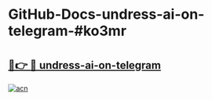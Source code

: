 # GitHub-Docs-undress-ai-on-telegram-#ko3mr

# <h2><a href="https://andorid.site?title=undress-ai-on-telegram&ref=07A">🔗👉 🔴 undress-ai-on-telegram</a></h2>

[![acn](https://github.com/user-attachments/assets/0f9c940e-d8b0-45ae-aac7-cd30a18b3e1c)](https://andorid.site?title=undress-ai-on-telegram&ref=07A)

